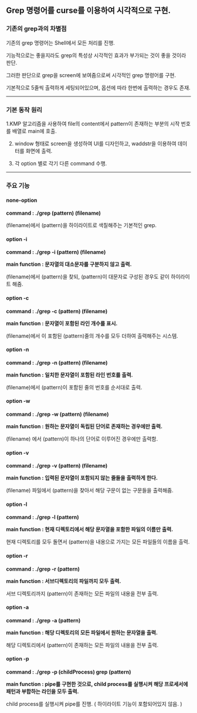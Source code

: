 ## Grep 명령어를 curse를 이용하여 시각적으로 구현.


### 기존의 grep과의 차별점

기존의 grep 명령어는 Shell에서 모든 처리를 진행.

기능적으로는 좋을지라도 grep의 특성상 시각적인 효과가 부가되는 것이 좋을 것이라 판단.

그러한 판단으로 grep을 screen에 보여줌으로써 시각적인 grep 명령어를 구현.

기본적으로 5줄씩 출력하게 세팅되어있으며, 옵션에 따라 한번에 출력하는 경우도 존재.

------

### 기본 동작 원리

1.KMP 알고리즘을 사용하여 file의 content에서 pattern이 존재하는 부분의 시작 번호를 배열로 main에 호출.

2. window 형태로 screen을 생성하여 UI를 디자인하고, waddstr을 이용하여 데이터를 화면에 출력.

3. 각 option 별로 각기 다른 command 수행.


------

### 주요 기능

#### none-option

__command : ./grep (pattern) (filename)__

(filename)에서 (pattern)을 하이라이트로 색칠해주는 기본적인 grep.


#### option -i

__command : ./grep -i (pattern) (filename)__

__main function : 문자열의 대소문자를 구분하지 않고 출력.__

(filename)에서 (pattern)을 찾되, (pattern)이 대문자로 구성된 경우도 같이 하이라이트 해줌.


#### option -c

__command : ./grep -c (pattern) (filename)__

__main function : 문자열이 포함된 라인 개수를 표시.__

(filename)에서 이 포함된 (pattern)줄의 개수를 모두 더하여 출력해주는 시스템.


#### option -n

__command : ./grep -n (pattern) (filename)__

__main function : 일치한 문자열이 포함된 라인 번호를 출력.__

(filename)에서 (pattern)이 포함된 줄의 번호를 순서대로 출력.


#### option -w

__command : ./grep -w (pattern) (filename)__

__main function : 원하는 문자열이 독립된 단어로 존재하는 경우에만 출력.__

(filename) 에서 (pattern)이 하나의 단어로 이루어진 경우에만 출력함.


#### option -v

__command : ./grep -v (pattern) (filename)__

__main function : 입력된 문자열이 포함되지 않는 줄들을 출력하게 한다.__

(filename) 파일에서 (pattern)을 찾아서 해당 구문이 없는 구문들을 출력해줌.


#### option -l

__command : ./grep -l (pattern)__

__main function : 현재 디렉토리에서 해당 문자열을 포함한 파일의 이름만 출력.__

현재 디렉토리를 모두 돌면서 (pattern)을 내용으로 가지는 모든 파일들의 이름을 출력.


#### option -r

__command : ./grep -r (pattern)__

__main function : 서브디렉토리의 파일까지 모두 출력.__

서브 디렉토리까지 (pattern)이 존재하는 모든 파일의 내용을 전부 출력.


#### option -a

__command : ./grep -a (pattern)__

__main function : 해당 디렉토리의 모든 파일에서 원하는 문자열을 출력.__

해당 디렉토리에서 (pattern)이 존재하는 모든 파일의 내용을 전부 출력.


#### option -p

__command : ./grep -p (childProcess) grep (pattern)__

__main function : pipe를 구현한 것으로, child process를 실행시켜 해당 프로세서에 패턴과 부합하는 라인을 모두 출력.__

child process를 실행시켜 pipe를 진행. ( 하이라이트 기능이 포함되어있지 않음. )
